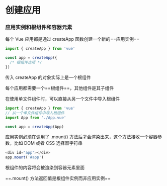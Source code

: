 # 创建应用

### 应用实例和根组件和容器元素

每个 Vue 应用都是通过 createApp 函数创建一个新的==应用实例==

```js
import { createApp } from 'vue'

const app = createApp({
  /* 根组件选项 */
})
```

传入 createApp 的对象实际上是一个根组件

每个应用都需要一个==根组件==，其他组件是其子组件

在使用单文件组件时，可以直接从另一个文件中导入根组件

```js
import { createApp } from 'vue'
// 从一个单文件组件中导入根组件
import App from './App.vue'

const app = createApp(App)
```

应用实例必须在调用了 .mount() 方法后才会渲染出来，这个方法接收一个容器参数，比如 DOM 或者 CSS 选择器字符串

```js
<div id="app"></div>
app.mount('#app')
```

根组件的内容将会被渲染到容器元素里面

==.mount() 方法返回值是根组件实例而非应用实例==